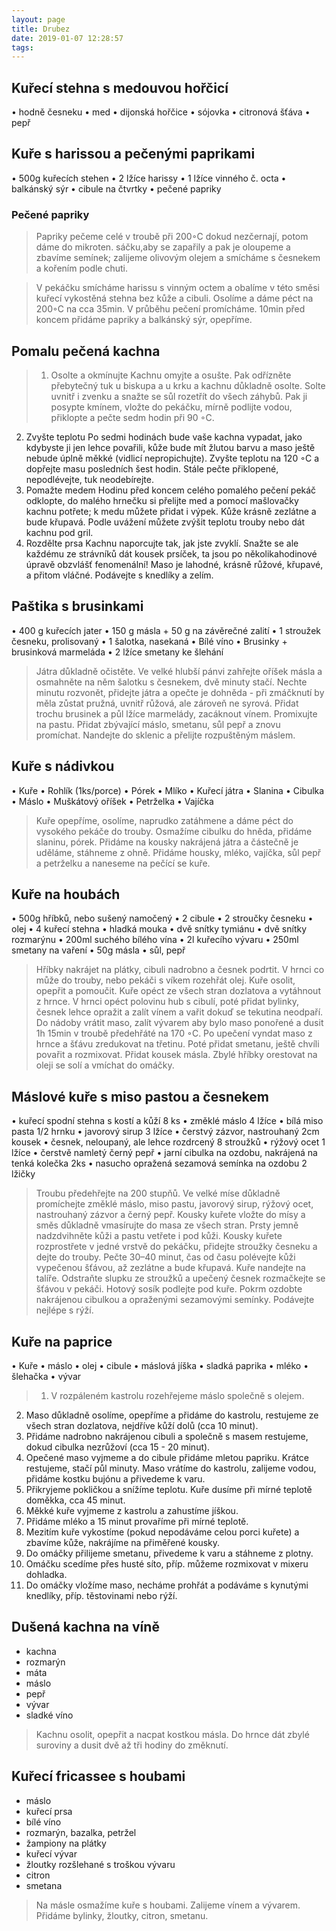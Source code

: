 ```yaml
---
layout: page
title: Drubez
date: 2019-01-07 12:28:57
tags:
---
```

## Kuřecí stehna s medouvou hořčicí
• hodně česneku
• med
• dijonská hořčice
• sójovka
• citronová šťáva
• pepř

## Kuře s harissou a pečenými paprikami
• 500g kuřecích stehen
• 2 lžíce harissy
• 1 lžíce vinného č. octa
• balkánský sýr
• cibule na čtvrtky
• pečené papriky
### Pečené papriky
>Papriky pečeme celé v troubě při 200◦C dokud nezčernají,
potom dáme do mikroten. sáčku,aby se zapařily a pak je
oloupeme a zbavíme semínek; zalijeme olivovým olejem a
smícháme s česnekem a kořením podle chuti.

>V pekáčku smícháme harissu s vinným octem a obalíme v
této směsi kuřecí vykostěná stehna bez kůže a cibuli. Osolíme a dáme péct na 200◦C na cca 35min. V průběhu pečení
promícháme. 10min před koncem přidáme papriky a balkánský sýr, opepříme.

## Pomalu pečená kachna
>1. Osolte a okmínujte
Kachnu omyjte a osušte. Pak odřízněte přebytečný tuk u biskupa a u krku a kachnu důkladně osolte. Solte uvnitř i zvenku
a snažte se sůl rozetřít do všech záhybů. Pak ji posypte kmínem, vložte do pekáčku, mírně podlijte vodou, přiklopte a
pečte sedm hodin při 90 ◦C.
2. Zvyšte teplotu
Po sedmi hodinách bude vaše kachna vypadat, jako kdybyste ji jen lehce povařili, kůže bude mít žlutou barvu a maso
ještě nebude úplně měkké (vidlicí nepropichujte). Zvyšte teplotu na 120 ◦C a dopřejte masu posledních šest hodin. Stále
pečte přiklopené, nepodlévejte, tuk neodebírejte.
3. Pomažte medem
Hodinu před koncem celého pomalého pečení pekáč odklopte, do malého hrnečku si přelijte med a pomocí mašlovačky
kachnu potřete; k medu můžete přidat i výpek. Kůže krásně zezlátne a bude křupavá. Podle uvážení můžete zvýšit teplotu
trouby nebo dát kachnu pod gril.
4. Rozdělte prsa
Kachnu naporcujte tak, jak jste zvyklí. Snažte se ale každému ze strávníků dát kousek prsíček, ta jsou po několikahodinové
úpravě obzvlášť fenomenální! Maso je lahodné, krásně růžové, křupavé, a přitom vláčné. Podávejte s knedlíky a zelím.

## Paštika s brusinkami
• 400 g kuřecích jater
• 150 g másla + 50 g na závěrečné zalití
• 1 stroužek česneku, prolisovaný
• 1 šalotka, nasekaná
• Bílé víno
• Brusinky + brusinková marmeláda
• 2 lžíce smetany ke šlehání
>Játra důkladně očistěte. Ve velké hlubší pánvi zahřejte oříšek
másla a osmahněte na něm šalotku s česnekem, dvě minuty
stačí. Nechte minutu rozvonět, přidejte játra a opečte je dohněda - při zmáčknutí by měla zůstat pružná, uvnitř růžová,
ale zároveň ne syrová. Přidat trochu brusinek a půl lžíce marmelády, zacáknout vínem.
Promixujte na pastu. Přidat zbývající máslo, smetanu, sůl
pepř a znovu promíchat.
Nandejte do sklenic a přelijte rozpuštěným máslem.

## Kuře s nádivkou
• Kuře
• Rohlík (1ks/porce)
• Pórek
• Mlíko
• Kuřecí játra
• Slanina
• Cibulka
• Máslo
• Muškátový oříšek
• Petrželka
• Vajíčka
>Kuře opepříme, osolíme, naprudko zatáhmene a dáme péct
do vysokého pekáče do trouby.
Osmažíme cibulku do hněda, přidáme slaninu, pórek. Přidáme na kousky nakrájená játra a částečně je uděláme, stáhneme z ohně.
Přidáme housky, mléko, vajíčka, sůl pepř a petrželku a naneseme na pečící se kuře.

## Kuře na houbách
• 500g hříbků, nebo sušený namočený
• 2 cibule
• 2 stroučky česneku
• olej
• 4 kuřecí stehna
• hladká mouka
• dvě snítky tymiánu
• dvě snítky rozmarýnu
• 200ml suchého bílého vína
• 2l kuřecího vývaru
• 250ml smetany na vaření
• 50g másla
• sůl, pepř
>Hříbky nakrájet na plátky, cibuli nadrobno a česnek podrtit.
V hrnci co může do trouby, nebo pekáči s víkem rozehřát
olej. Kuře osolit, opepřit a pomoučit. Kuře opéct ze všech
stran dozlatova a vytáhnout z hrnce.
V hrnci opéct polovinu hub s cibulí, poté přidat bylinky,
česnek lehce opražit a zalít vínem a vařit dokuď se tekutina
neodpaří.
Do nádoby vrátit maso, zalít vývarem aby bylo maso ponořené a dusit 1h 15min v troubě předehřáté na 170 ◦C.
Po upečení vyndat maso z hrnce a šťávu zredukovat na třetinu. Poté přidat smetanu, ještě chvíli povařit a rozmixovat.
Přidat kousek másla.
Zbylé hříbky orestovat na oleji se solí a vmíchat do omáčky.

## Máslové kuře s miso pastou a česnekem
• kuřecí spodní stehna s kostí a kůží 8 ks
• změklé máslo 4 lžíce
• bílá miso pasta 1/2 hrnku
• javorový sirup 3 lžíce
• čerstvý zázvor, nastrouhaný 2cm kousek
• česnek, neloupaný, ale lehce rozdrcený 8 stroužků
• rýžový ocet 1 lžíce
• čerstvě namletý černý pepř
• jarní cibulka na ozdobu, nakrájená na tenká kolečka 2ks
• nasucho opražená sezamová semínka na ozdobu 2 lžičky
>Troubu předehřejte na 200 stupňů. Ve velké míse důkladně
promíchejte změklé máslo, miso pastu, javorový sirup, rýžový
ocet, nastrouhaný zázvor a černý pepř.
Kousky kuřete vložte do mísy a směs důkladně vmasírujte do
masa ze všech stran. Prsty jemně nadzdvihněte kůži a pastu
vetřete i pod kůži.
Kousky kuřete rozprostřete v jedné vrstvě do pekáčku, přidejte stroužky česneku a dejte do trouby. Pečte 30–40 minut,
čas od času polévejte kůži vypečenou šťávou, až zezlátne a
bude křupavá.
Kuře nandejte na talíře. Odstraňte slupku ze stroužků a upečený česnek rozmačkejte se šťávou v pekáči. Hotový sosík
podlejte pod kuře. Pokrm ozdobte nakrájenou cibulkou a
opraženými sezamovými semínky. Podávejte nejlépe s rýží.

## Kuře na paprice
• Kuře
• máslo
• olej
• cibule
• máslová jíška
• sladká paprika
• mléko
• šlehačka
• vývar
>1. V rozpáleném kastrolu rozehřejeme máslo společně s olejem.
2. Maso důkladně osolíme, opepříme a přidáme do kastrolu,
restujeme ze všech stran dozlatova, nejdříve kůží dolů (cca
10 minut).
3. Přidáme nadrobno nakrájenou cibuli a společně s masem
restujeme, dokud cibulka nezrůžoví (cca 15 - 20 minut).
4. Opečené maso vyjmeme a do cibule přidáme mletou papriku. Krátce restujeme, stačí půl minuty. Maso vrátíme do
kastrolu, zalijeme vodou, přidáme kostku bujónu a přivedeme
k varu.
5. Přikryjeme pokličkou a snížíme teplotu. Kuře dusíme při
mírné teplotě doměkka, cca 45 minut.
6. Měkké kuře vyjmeme z kastrolu a zahustíme jíškou.
7. Přidáme mléko a 15 minut provaříme při mírné teplotě.
8. Mezitím kuře vykostíme (pokud nepodáváme celou porci
kuřete) a zbavíme kůže, nakrájíme na přiměřené kousky.
9. Do omáčky přilijeme smetanu, přivedeme k varu a stáhneme z plotny.
10. Omáčku scedíme přes husté síto, příp. můžeme rozmixovat v mixeru dohladka.
11. Do omáčky vložíme maso, necháme prohřát a podáváme
s kynutými knedlíky, příp. těstovinami nebo rýží.

## Dušená kachna na víně

- kachna
- rozmarýn
- máta
- máslo
- pepř
- vývar
- sladké víno

> Kachnu osolit, opepřit a nacpat kostkou másla. Do hrnce dát zbylé suroviny a dusit dvě až tři hodiny do změknutí.

## Kuřecí fricassee s houbami

- máslo
- kuřecí prsa
- bílé víno
- rozmarýn, bazalka, petržel
- žampiony na plátky
- kuřecí vývar
- žloutky rozšlehané s troškou vývaru
- citron 
- smetana

> Na másle osmažíme kuře s houbami. Zalijeme vínem a vývarem. Přidáme bylinky, žloutky, citron, smetanu. 
